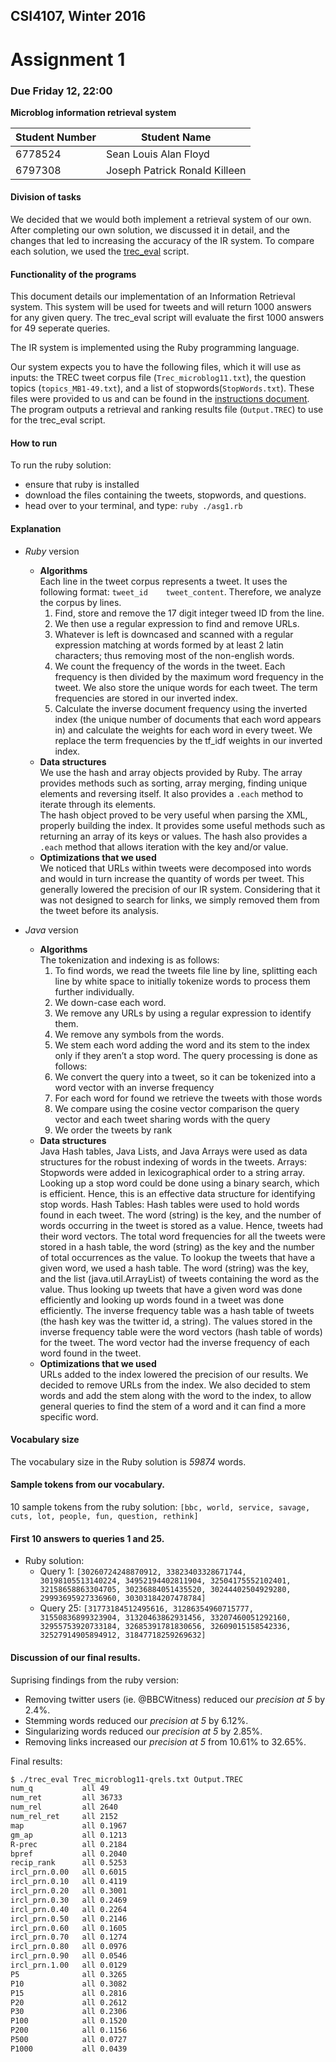 ## CSI4107, Winter 2016
# Assignment 1
### Due Friday 12, 22:00
**Microblog information retrieval system**

|Student Number|Student Name|
|---|---|
|6778524|Sean Louis Alan Floyd|
|6797308|Joseph Patrick Ronald Killeen|

#### Division of tasks

We decided that we would both implement a retrieval system of our own. After completing our own solution, we discussed it in detail, and the changes that led to increasing the accuracy of the IR system.
To compare each solution, we used the [trec_eval](http://trec.nist.gov/trec_eval/) script.

#### Functionality of the programs
This document details our implementation of an Information Retrieval system. This system will be used for tweets and will return 1000 answers for any given query. The trec_eval script will evaluate the first 1000 answers for 49 seperate queries.

The IR system is implemented using the Ruby programming language.

Our system expects you to have the following files, which it will use as inputs: the TREC tweet corpus file (`Trec_microblog11.txt`), the question topics (`topics_MB1-49.txt`), and a list of stopwords(`StopWords.txt`). These files were provided to us and can be found in the [instructions document](Instructions.md). The program outputs a retrieval and ranking results file (`Output.TREC`) to use for the trec_eval script.

#### How to run

To run the ruby solution:

+ ensure that ruby is installed
+ download the files containing the tweets, stopwords, and questions.
+ head over to your terminal, and type: `ruby ./asg1.rb`

#### Explanation
+ _Ruby_ version
  + **Algorithms**  
    Each line in the tweet corpus represents a tweet. It uses the following format: `tweet_id    tweet_content`. Therefore, we analyze the corpus by lines. 
    1. Find, store and remove the 17 digit integer tweed ID from the line.
    2. We then use a regular expression to find and remove URLs.
    3. Whatever is left is downcased and scanned with a regular expression matching at words formed by at least 2 latin characters; thus removing most of the non-english words.
    4. We count the frequency of the words in the tweet. Each frequency is then divided by the maximum word frequency in the tweet. We also store the unique words for each tweet. The term frequencies are stored in our inverted index.
    5. Calculate the inverse document frequency using the inverted index (the unique number of documents that each word appears in) and calculate the weights for each word in every tweet. We replace the term frequencies by the tf_idf weights in our inverted index.  
  + **Data structures**  
  We use the hash and array objects provided by Ruby. The array provides methods such as sorting, array merging, finding unique elements and reversing itself. It also provides a `.each` method to iterate through its elements.  
  The hash object proved to be very useful when parsing the XML, properly building the index. It provides some useful methods such as returning an array of its keys or values. The hash also provides a `.each` method that allows iteration with the key and/or value.
  + **Optimizations that we used**  
  We noticed that URLs within tweets were decomposed into words and would in turn increase the quantity of words per tweet. This generally lowered the precision of our IR system. Considering that it was not designed to search for links, we simply removed them from the tweet before its analysis.

+ _Java_ version
  * **Algorithms**  
  The tokenization and indexing is as follows:
    1.	To find words, we read the tweets file line by line, splitting each line by white space to initially tokenize words to process them further individually. 
    2.	We down-case each word.
    3.	We remove any URLs by using a regular expression to identify them.
    4.	We remove any symbols from the words.
    5.	We stem each word adding the word and its stem to the index only if they aren’t a stop word.
    The query processing is done as follows:
    1.	We convert the query into a tweet, so it can be tokenized into a word vector with an inverse frequency
    2.	For each word for found we retrieve the tweets with those words
    3.	We compare using the cosine vector comparison the query vector and each tweet sharing words with the query
    4.	We order the tweets by rank
  * **Data structures**  
  Java Hash tables, Java Lists, and Java Arrays were used as data structures for the robust indexing of words in the tweets.
  Arrays: Stopwords were added in lexicographical order to a string array. Looking up a stop word could be done using a binary search, which is efficient. Hence, this is an effective data structure for identifying stop words. 
  Hash Tables: Hash tables were used to hold words found in each tweet. The word (string) is the key, and the number of words occurring in the tweet is stored as a value. Hence, tweets had their word vectors. The total word frequencies for all the tweets were stored in a hash table, the word (string) as the key and the number of total occurrences as the value. To lookup the tweets that have a given word, we used a hash table. The word (string) was the key, and the list (java.util.ArrayList) of tweets containing the word as the value. Thus looking up tweets that have a given word was done efficiently and looking up words found in a tweet was done efficiently. 
  The inverse frequency table was a hash table of tweets (the hash key was the twitter id, a string). The values stored in the inverse frequency table were the word vectors (hash table of words) for the tweet. The word vector had the inverse frequency of each word found in the tweet.
  * **Optimizations that we used**  
  URLs added to the index lowered the precision of our results. We decided to remove URLs from the index. We also decided to stem words and add the stem along with the word to the index, to allow general queries to find the stem of a word and it can find a more specific word.

#### Vocabulary size
The vocabulary size in the Ruby solution is _59874_ words.

#### Sample tokens from our vocabulary.
10 sample tokens from the ruby solution: `[bbc, world, service, savage, cuts, lot, people, fun, question, rethink]`

#### First 10 answers to queries 1 and 25.
- Ruby solution:
  - Query 1: `[30260724248870912, 33823403328671744, 30198105513140224, 34952194402811904, 32504175552102401, 32158658863304705, 30236884051435520, 30244402504929280, 29993695927336960, 30303184207478784]`
  - Query 25: `[31773184512495616, 31286354960715777, 31550836899323904, 31320463862931456, 33207460051292160, 32955753920733184, 32685391781830656, 32609015158542336, 32527914905894912, 31847718259269632]`

#### Discussion of our final results.
Suprising findings from the ruby version:
+ Removing twitter users (ie. @BBCWitness) reduced our _precision at 5_ by 2.4%.  
+ Stemming words reduced our _precision at 5_ by 6.12%.  
+ Singularizing words reduced our _precision at 5_ by 2.85%.  
+ Removing links increased our _precision at 5_ from 10.61% to 32.65%.  

Final results:
```bash
$ ./trec_eval Trec_microblog11-qrels.txt Output.TREC 
num_q          	all	49
num_ret        	all	36733
num_rel        	all	2640
num_rel_ret    	all	2152
map            	all	0.1967
gm_ap          	all	0.1213
R-prec         	all	0.2184
bpref          	all	0.2040
recip_rank     	all	0.5253
ircl_prn.0.00  	all	0.6015
ircl_prn.0.10  	all	0.4119
ircl_prn.0.20  	all	0.3001
ircl_prn.0.30  	all	0.2469
ircl_prn.0.40  	all	0.2264
ircl_prn.0.50  	all	0.2146
ircl_prn.0.60  	all	0.1605
ircl_prn.0.70  	all	0.1274
ircl_prn.0.80  	all	0.0976
ircl_prn.0.90  	all	0.0546
ircl_prn.1.00  	all	0.0129
P5             	all	0.3265
P10            	all	0.3082
P15            	all	0.2816
P20            	all	0.2612
P30            	all	0.2306
P100           	all	0.1520
P200           	all	0.1156
P500           	all	0.0727
P1000          	all	0.0439
```
